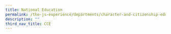 ```yaml
---
title: National Education
permalink: /the-js-experience/departments/character-and-citizenship-education-cce/national-education/
description: ""
third_nav_title: CCE
---
```

